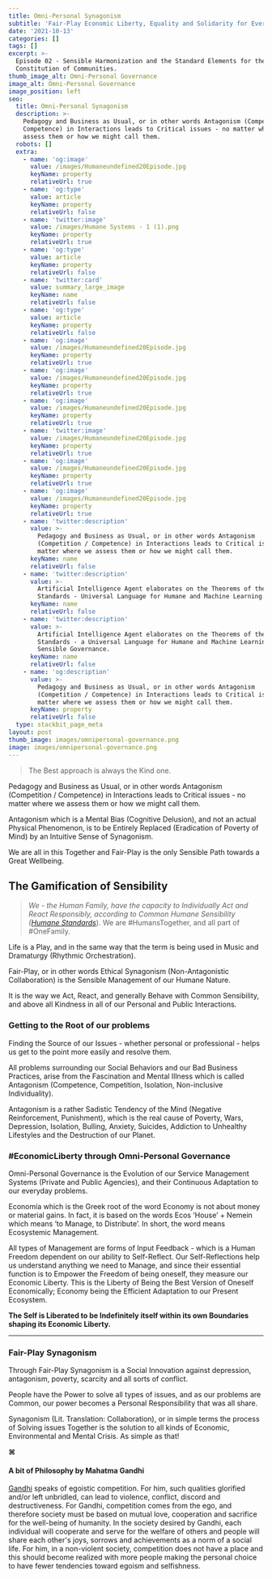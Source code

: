 ```yaml
---
title: Omni-Personal Synagonism
subtitle: 'Fair-Play Economic Liberty, Equality and Solidarity for Everyone.'
date: '2021-10-13'
categories: []
tags: []
excerpt: >-
  Episode 02 - Sensible Harmonization and the Standard Elements for the
  Constitution of Communities.
thumb_image_alt: Omni-Personal Governance
image_alt: Omni-Personal Governance
image_position: left
seo:
  title: Omni-Personal Synagonism
  description: >-
    Pedagogy and Business as Usual, or in other words Antagonism (Competition /
    Competence) in Interactions leads to Critical issues - no matter where we
    assess them or how we might call them.
  robots: []
  extra:
    - name: 'og:image'
      value: /images/Humaneundefined20Episode.jpg
      keyName: property
      relativeUrl: true
    - name: 'og:type'
      value: article
      keyName: property
      relativeUrl: false
    - name: 'twitter:image'
      value: /images/Humane Systems - 1 (1).png
      keyName: property
      relativeUrl: true
    - name: 'og:type'
      value: article
      keyName: property
      relativeUrl: false
    - name: 'twitter:card'
      value: summary_large_image
      keyName: name
      relativeUrl: false
    - name: 'og:type'
      value: article
      keyName: property
      relativeUrl: false
    - name: 'og:image'
      value: /images/Humaneundefined20Episode.jpg
      keyName: property
      relativeUrl: true
    - name: 'og:image'
      value: /images/Humaneundefined20Episode.jpg
      keyName: property
      relativeUrl: true
    - name: 'og:image'
      value: /images/Humaneundefined20Episode.jpg
      keyName: property
      relativeUrl: true
    - name: 'twitter:image'
      value: /images/Humaneundefined20Episode.jpg
      keyName: property
      relativeUrl: true
    - name: 'og:image'
      value: /images/Humaneundefined20Episode.jpg
      keyName: property
      relativeUrl: true
    - name: 'og:image'
      value: /images/Humaneundefined20Episode.jpg
      keyName: property
      relativeUrl: true
    - name: 'twitter:description'
      value: >-
        Pedagogy and Business as Usual, or in other words Antagonism
        (Competition / Competence) in Interactions leads to Critical issues - no
        matter where we assess them or how we might call them.
      keyName: name
      relativeUrl: false
    - name: 'twitter:description'
      value: >-
        Artificial Intelligence Agent elaborates on the Theorems of the Humane
        Standards - Universal Language for Humane and Machine Learning.
      keyName: name
      relativeUrl: false
    - name: 'twitter:description'
      value: >-
        Artificial Intelligence Agent elaborates on the Theorems of the Humane
        Standards - a Universal Language for Humane and Machine Learning of
        Sensible Governance.
      keyName: name
      relativeUrl: false
    - name: 'og:description'
      value: >-
        Pedagogy and Business as Usual, or in other words Antagonism
        (Competition / Competence) in Interactions leads to Critical issues - no
        matter where we assess them or how we might call them.
      keyName: property
      relativeUrl: false
  type: stackbit_page_meta
layout: post
thumb_image: images/omnipersonal-governance.png
image: images/omnipersonal-governance.png
---
```

> The Best approach is always the Kind one.

Pedagogy and Business as Usual, or in other words Antagonism (Competition / Competence) in Interactions leads to Critical issues - no matter where we assess them or how we might call them.

Antagonism which is a Mental Bias (Cognitive Delusion), and not an actual Physical Phenomenon, is to be Entirely Replaced (Eradication of Poverty of Mind) by an Intuitive Sense of Synagonism.

We are all in this Together and Fair-Play is the only Sensible Path towards a Great Wellbeing.

## The Gamification of Sensibility

> *We - the Human Family, have the capacity to Individually Act and React Responsibly, according to Common Humane Sensibility (*[*Humane Standards*](https://coda.io/@symbiosis/humanestandards)). We are #HumansTogether, and all part of #OneFamily.

Life is a Play, and in the same way that the term is being used in Music and Dramaturgy  (Rhythmic Orchestration).

Fair-Play, or in other words Ethical Synagonism (Non-Antagonistic Collaboration) is the Sensible Management of our Humane Nature.

It is the way we Act, React, and generally Behave with Common Sensibility, and above all Kindness in all of our Personal and Public Interactions.



### Getting to the Root of our problems

Finding the Source of our Issues - whether personal or professional - helps us get to the point more easily and resolve them.

All problems surrounding our Social Behaviors and our Bad Business Practices, arise from the Fascination and Mental Illness which is called Antagonism (Competence, Competition, Isolation, Non-inclusive Individuality).

Antagonism is a rather Sadistic Tendency of the Mind (Negative Reinforcement, Punishment), which is the real cause of Poverty, Wars, Depression, Isolation, Bulling, Anxiety, Suicides, Addiction to Unhealthy Lifestyles and the Destruction of our Planet.



### #EconomicLiberty through Omni-Personal Governance

Omni-Personal Governance is the Evolution of our Service Management Systems (Private and Public Agencies), and their Continuous Adaptation to our everyday problems.

Economía which is the Greek root of the word Economy is not about money or material gains. In fact, it is based on the words Ecos ‘House’ + Nemein which means ‘to Manage, to Distribute’. In short, the word means Ecosystemic Management.

All types of Management are forms of Input Feedback - which is a Human Freedom dependent on our ability to Self-Reflect. Our Self-Reflections help us understand anything we need to Manage, and since their essential function is to Empower the Freedom of being oneself, they measure our Economic Liberty. This is the Liberty of Being the Best Version of Oneself Economically; Economy being the Efficient Adaptation to our Present Ecosystem.

**The Self is Liberated to be Indefinitely itself within its own Boundaries shaping its Economic Liberty.**

***

### Fair-Play Synagonism

Through Fair-Play Synagonism is a Social Innovation against depression, antagonism, poverty, scarcity and all sorts of conflict.

People have the Power to solve all types of issues, and as our problems are Common, our power becomes a Personal Responsibility that was all share.

Synagonism (Lit. Translation: Collaboration), or in simple terms the process of Solving issues Together is the solution to all kinds of Economic, Environmental and Mental Crisis. As simple as that!



**⌘**

#### A bit of Philosophy by **Mahatma Gandhi**

[Gandhi](https://en.wikipedia.org/wiki/Mahatma_Gandhi) speaks of egoistic competition. For him, such qualities glorified and/or left unbridled, can lead to violence, conflict, discord and destructiveness. For Gandhi, competition comes from the ego, and therefore society must be based on mutual love, cooperation and sacrifice for the well-being of humanity. In the society desired by Gandhi, each individual will cooperate and serve for the welfare of others and people will share each other's joys, sorrows and achievements as a norm of a social life. For him, in a non-violent society, competition does not have a place and this should become realized with more people making the personal choice to have fewer tendencies toward egoism and selfishness.

###
